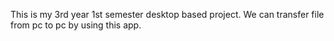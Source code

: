 This is my 3rd year 1st semester desktop based project.
We can transfer file from pc to pc by using this app.
